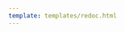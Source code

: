 ```yaml
---
template: templates/redoc.html
---
```


<redoc spec-url="../../../apis/organization-apis/restapis/group-management.yaml"></redoc>

